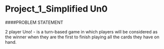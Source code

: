 # Project_1_Simplified Un0
####PROBLEM STATEMENT 

2 player Uno! - is a turn-based game in which players will be considered as the winner when they are the first to finish playing all the cards they have on hand.

